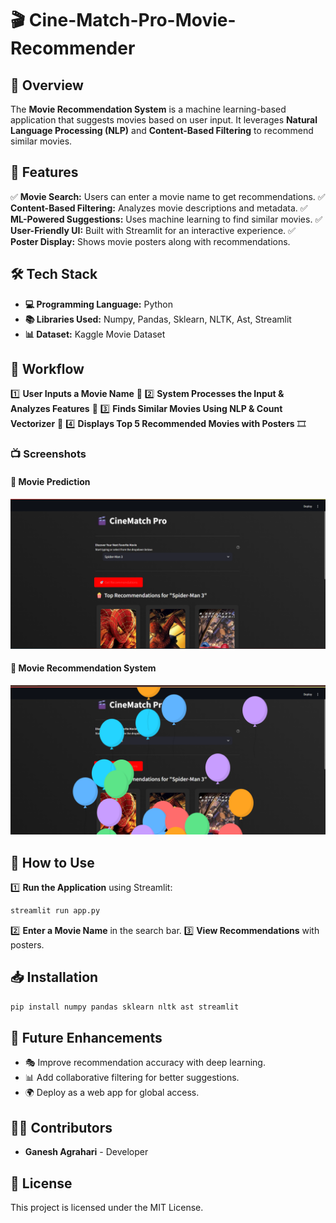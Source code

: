 # 🎬 Cine-Match-Pro-Movie-Recommender

## 📌 Overview
The **Movie Recommendation System** is a machine learning-based application that suggests movies based on user input. It leverages **Natural Language Processing (NLP)** and **Content-Based Filtering** to recommend similar movies.

## 🌟 Features
✅ **Movie Search:** Users can enter a movie name to get recommendations.
✅ **Content-Based Filtering:** Analyzes movie descriptions and metadata.
✅ **ML-Powered Suggestions:** Uses machine learning to find similar movies.
✅ **User-Friendly UI:** Built with Streamlit for an interactive experience.
✅ **Poster Display:** Shows movie posters along with recommendations.

## 🛠 Tech Stack
- **💻 Programming Language:** Python
- **📚 Libraries Used:** Numpy, Pandas, Sklearn, NLTK, Ast, Streamlit
- **📊 Dataset:** Kaggle Movie Dataset

## 🔄 Workflow
1️⃣ **User Inputs a Movie Name** 🎥
2️⃣ **System Processes the Input & Analyzes Features** 🧐
3️⃣ **Finds Similar Movies Using NLP & Count Vectorizer** 🧠
4️⃣ **Displays Top 5 Recommended Movies with Posters** 🎞️
### 📺 Screenshots
#### 🎥 Movie Prediction
![Movie Prediction](screenshots/movie_prediction.png)

#### 🍿 Movie Recommendation System
![Movie Recommendation System](screenshots/movie_recommendation.png)


## 🚀 How to Use
1️⃣ **Run the Application** using Streamlit:
```sh
streamlit run app.py
```
2️⃣ **Enter a Movie Name** in the search bar.
3️⃣ **View Recommendations** with posters.

## 📥 Installation
```sh
pip install numpy pandas sklearn nltk ast streamlit
```

## 🔮 Future Enhancements
- 🎭 Improve recommendation accuracy with deep learning.
- 📊 Add collaborative filtering for better suggestions.
- 🌍 Deploy as a web app for global access.

## 👨‍💻 Contributors
- **Ganesh Agrahari** - Developer

## 📜 License
This project is licensed under the MIT License.

